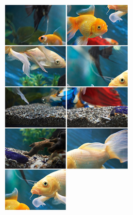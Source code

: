 
<link rel="stylesheet" href="style.css">

<div class="grid-puzzle">
<img src="puzzle3_D.jpg" alt="Fish Puzzle Piece">
  
<img src="puzzle3_B.jpg" alt="Fish Puzzle Piece">
<img src="puzzle3_C.jpg" alt="Fish Puzzle Piece">
<img src="puzzle3_A.jpg" alt="Fish Puzzle Piece">
<img src="puzzle3_F.jpg" alt="Fish Puzzle Piece">
<img src="puzzle3_I.jpg" alt="Fish Puzzle Piece">
<img src="puzzle3_E.jpg" alt="Fish Puzzle Piece">
<img src="puzzle3_G.jpg" alt="Fish Puzzle Piece">
<img src="puzzle3_H.jpg" alt="wrong piece" class="hide">
</div>
</section>
